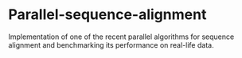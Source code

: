 # Parallel-sequence-alignment
Implementation of one of the recent parallel algorithms for sequence alignment and benchmarking its performance on real-life data.
